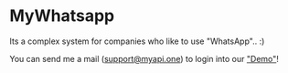 # MyWhatsapp
Its a complex system for companies who like to use "WhatsApp".. :)

You can send me a mail (support@myapi.one) to login into our <a href='http://whatsapp.myapi.one' target='_blank'>"Demo"</a>!
